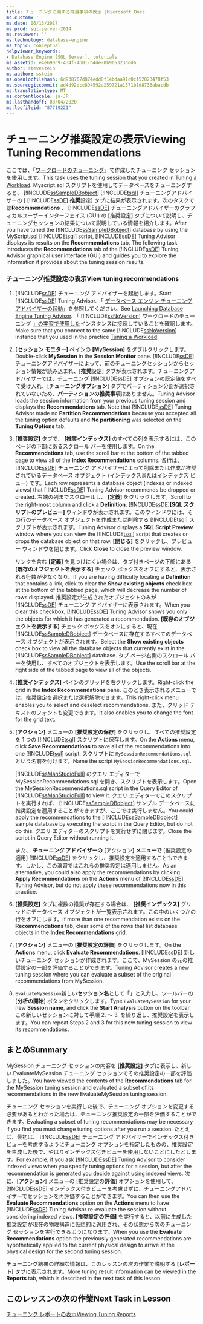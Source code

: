 ```yaml
---
title: チューニングに関する推奨事項の表示 |Microsoft Docs
ms.custom: ''
ms.date: 06/13/2017
ms.prod: sql-server-2014
ms.reviewer: ''
ms.technology: database-engine
ms.topic: conceptual
helpviewer_keywords:
- Database Engine [SQL Server], tutorials
ms.assetid: e4e690c9-434f-4b01-b4de-0b905323ddd6
author: stevestein
ms.author: sstein
ms.openlocfilehash: 6d938767d874edd8f14bdaa91c0cf52023478f53
ms.sourcegitcommit: ad4d92dce894592a259721a1571b1d8736abacdb
ms.translationtype: MT
ms.contentlocale: ja-JP
ms.lasthandoff: 08/04/2020
ms.locfileid: "87719221"
---
```

# <a name="viewing-tuning-recommendations"></a><span data-ttu-id="bf36d-102">チューニング推奨設定の表示</span><span class="sxs-lookup"><span data-stu-id="bf36d-102">Viewing Tuning Recommendations</span></span>
  <span data-ttu-id="bf36d-103"> ここでは、「[ワークロードのチューニング](lesson-1-1-tuning-a-workload.md)」で作成したチューニング セッションを使用します。</span><span class="sxs-lookup"><span data-stu-id="bf36d-103">This task uses the tuning session that you created in [Tuning a Workload](lesson-1-1-tuning-a-workload.md).</span></span> <span data-ttu-id="bf36d-104">Myscript.sql スクリプトを使用してデータベースをチューニングすると、 [!INCLUDE[ssSampleDBobject](../../includes/sssampledbobject-md.md)] [!INCLUDE[tsql](../../includes/tsql-md.md)] チューニングアドバイザーの [ [!INCLUDE[ssDE](../../includes/ssde-md.md)] **推奨**設定] タブに結果が表示されます。次のタスクでは**Recommendations** 、 [!INCLUDE[ssDE](../../includes/ssde-md.md)] チューニングアドバイザーのグラフィカルユーザーインターフェイス (GUI) の [推奨設定] タブについて説明し、チューニングセッションの結果について説明している情報を紹介します。</span><span class="sxs-lookup"><span data-stu-id="bf36d-104">After you have tuned the [!INCLUDE[ssSampleDBobject](../../includes/sssampledbobject-md.md)] database by using the MyScript.sql [!INCLUDE[tsql](../../includes/tsql-md.md)] script, [!INCLUDE[ssDE](../../includes/ssde-md.md)] Tuning Advisor displays its results on the **Recommendations** tab. The following task introduces the **Recommendations** tab of the [!INCLUDE[ssDE](../../includes/ssde-md.md)] Tuning Advisor graphical user interface (GUI) and guides you to explore the information it provides about the tuning session results.</span></span>  
  
### <a name="view-tuning-recommendations"></a><span data-ttu-id="bf36d-105">チューニング推奨設定の表示</span><span class="sxs-lookup"><span data-stu-id="bf36d-105">View tuning recommendations</span></span>  
  
1.  <span data-ttu-id="bf36d-106">[!INCLUDE[ssDE](../../includes/ssde-md.md)] チューニング アドバイザーを起動します。</span><span class="sxs-lookup"><span data-stu-id="bf36d-106">Start [!INCLUDE[ssDE](../../includes/ssde-md.md)] Tuning Advisor.</span></span> <span data-ttu-id="bf36d-107">「 [データベース エンジン チューニング アドバイザーの起動](../../relational-databases/performance/database-engine-tuning-advisor.md)」を参照してください。</span><span class="sxs-lookup"><span data-stu-id="bf36d-107">See [Launching Database Engine Tuning Advisor](../../relational-databases/performance/database-engine-tuning-advisor.md).</span></span> <span data-ttu-id="bf36d-108">「 [!INCLUDE[ssNoVersion](../../includes/ssnoversion-md.md)] ワークロードのチューニング [」の実習で使用した](lesson-1-1-tuning-a-workload.md)インスタンスに接続していることを確認します。</span><span class="sxs-lookup"><span data-stu-id="bf36d-108">Make sure that you connect to the same [!INCLUDE[ssNoVersion](../../includes/ssnoversion-md.md)] instance that you used in the practice [Tuning a Workload](lesson-1-1-tuning-a-workload.md).</span></span>  
  
2.  <span data-ttu-id="bf36d-109">**[セッション モニター]** ペインの **[MySession]** をダブルクリックします。</span><span class="sxs-lookup"><span data-stu-id="bf36d-109">Double-click **MySession** in the **Session Monitor** pane.</span></span> [!INCLUDE[ssDE](../../includes/ssde-md.md)]<span data-ttu-id="bf36d-110">チューニングアドバイザーによって、前のチューニングセッションからセッション情報が読み込まれ、[**推奨**設定] タブが表示されます。チューニングアドバイザーでは、チューニング [!INCLUDE[ssDE](../../includes/ssde-md.md)] オプションの既定値をすべて受け入れ、[**チューニングオプション**] タブでパーティション分割が選択されて**い**ないため、**パーティションの推奨事項**はありません。</span><span class="sxs-lookup"><span data-stu-id="bf36d-110">Tuning Advisor loads the session information from your previous tuning session and displays the **Recommendations** tab. Note that [!INCLUDE[ssDE](../../includes/ssde-md.md)] Tuning Advisor made no **Partition Recommendations** because you accepted all the tuning option defaults and **No partitioning** was selected on the **Tuning Options** tab.</span></span>  
  
3.  <span data-ttu-id="bf36d-111">**[推奨設定]** タブで、 **[推奨インデックス]** のすべての列を表示するには、このページの下部にあるスクロール バーを使用します。</span><span class="sxs-lookup"><span data-stu-id="bf36d-111">On the **Recommendations** tab, use the scroll bar at the bottom of the tabbed page to view all of the **Index Recommendations** columns.</span></span> <span data-ttu-id="bf36d-112">各行は、 [!INCLUDE[ssDE](../../includes/ssde-md.md)] チューニング アドバイザーによって削除または作成が推奨されているデータベース オブジェクト (インデックスまたはインデックス ビュー) です。</span><span class="sxs-lookup"><span data-stu-id="bf36d-112">Each row represents a database object (indexes or indexed views) that [!INCLUDE[ssDE](../../includes/ssde-md.md)] Tuning Advisor recommends be dropped or created.</span></span> <span data-ttu-id="bf36d-113">右端の列までスクロールし、 **[定義]** をクリックします。</span><span class="sxs-lookup"><span data-stu-id="bf36d-113">Scroll to the right-most column and click a **Definition**.</span></span> [!INCLUDE[ssDE](../../includes/ssde-md.md)]<span data-ttu-id="bf36d-114">**[SQL スクリプトのプレビュー]** ウィンドウが表示されます。このウィンドウには、その行のデータベース オブジェクトを作成または削除する [!INCLUDE[tsql](../../includes/tsql-md.md)] スクリプトが表示されます。</span><span class="sxs-lookup"><span data-stu-id="bf36d-114">Tuning Advisor displays a **SQL Script Preview** window where you can view the [!INCLUDE[tsql](../../includes/tsql-md.md)] script that creates or drops the database object on that row.</span></span> <span data-ttu-id="bf36d-115">**[閉じる]** をクリックし、プレビュー ウィンドウを閉じます。</span><span class="sxs-lookup"><span data-stu-id="bf36d-115">Click **Close** to close the preview window.</span></span>  
  
     <span data-ttu-id="bf36d-116">リンクを含む **[定義]** を見つけにくい場合は、タブ付きページの下部にある **[既存のオブジェクトを表示する]** チェック ボックスをオフにすると、表示される行数が少なくなり、</span><span class="sxs-lookup"><span data-stu-id="bf36d-116">If you are having difficulty locating a **Definition** that contains a link, click to clear the **Show existing objects** check box at the bottom of the tabbed page, which will decrease the number of rows displayed.</span></span> <span data-ttu-id="bf36d-117">推奨設定が生成されたオブジェクトのみが [!INCLUDE[ssDE](../../includes/ssde-md.md)] チューニング アドバイザーに表示されます。</span><span class="sxs-lookup"><span data-stu-id="bf36d-117">When you clear this checkbox, [!INCLUDE[ssDE](../../includes/ssde-md.md)] Tuning Advisor shows you only the objects for which it has generated a recommendation.</span></span> <span data-ttu-id="bf36d-118">**[既存のオブジェクトを表示する]** チェック ボックスをオンにすると、現在 [!INCLUDE[ssSampleDBobject](../../includes/sssampledbobject-md.md)] データベースに存在するすべてのデータベース オブジェクトが表示されます。</span><span class="sxs-lookup"><span data-stu-id="bf36d-118">Select the **Show existing objects** check box to view all the database objects that currently exist in the [!INCLUDE[ssSampleDBobject](../../includes/sssampledbobject-md.md)] database.</span></span> <span data-ttu-id="bf36d-119">タブ ページ右側のスクロール バーを使用し、すべてのオブジェクトを表示します。</span><span class="sxs-lookup"><span data-stu-id="bf36d-119">Use the scroll bar at the right side of the tabbed page to view all of the objects.</span></span>  
  
4.  <span data-ttu-id="bf36d-120">**[推奨インデックス]** ペインのグリッドを右クリックします。</span><span class="sxs-lookup"><span data-stu-id="bf36d-120">Right-click the grid in the **Index Recommendations** pane.</span></span> <span data-ttu-id="bf36d-121">このとき表示されるメニューでは、推奨設定を選択または選択解除できます。</span><span class="sxs-lookup"><span data-stu-id="bf36d-121">This right-click menu enables you to select and deselect recommendations.</span></span> <span data-ttu-id="bf36d-122">また、グリッド テキストのフォントも変更できます。</span><span class="sxs-lookup"><span data-stu-id="bf36d-122">It also enables you to change the font for the grid text.</span></span>  
  
5.  <span data-ttu-id="bf36d-123">**[アクション]** メニューの **[推奨設定の保存]** をクリックし、すべての推奨設定を 1 つの [!INCLUDE[tsql](../../includes/tsql-md.md)] スクリプトに保存します。</span><span class="sxs-lookup"><span data-stu-id="bf36d-123">On the **Actions** menu, click **Save Recommendations** to save all of the recommendations into one [!INCLUDE[tsql](../../includes/tsql-md.md)] script.</span></span> <span data-ttu-id="bf36d-124">スクリプトに `MySessionRecommendations.sql` という名前を付けます。</span><span class="sxs-lookup"><span data-stu-id="bf36d-124">Name the script `MySessionRecommendations.sql`.</span></span>  
  
     <span data-ttu-id="bf36d-125">[!INCLUDE[ssManStudioFull](../../includes/ssmanstudiofull-md.md)] のクエリ エディターで MySessionRecommendations.sql を開き、スクリプトを表示します。</span><span class="sxs-lookup"><span data-stu-id="bf36d-125">Open the MySessionRecommendations.sql script in the Query Editor of [!INCLUDE[ssManStudioFull](../../includes/ssmanstudiofull-md.md)] to view it.</span></span> <span data-ttu-id="bf36d-126">クエリ エディターでこのスクリプトを実行すれば、 [!INCLUDE[ssSampleDBobject](../../includes/sssampledbobject-md.md)] サンプル データベースに推奨設定を適用することができますが、ここでは実行しません。</span><span class="sxs-lookup"><span data-stu-id="bf36d-126">You could apply the recommendations to the [!INCLUDE[ssSampleDBobject](../../includes/sssampledbobject-md.md)] sample database by executing the script in the Query Editor, but do not do this.</span></span> <span data-ttu-id="bf36d-127">クエリ エディターのスクリプトを実行せずに閉じます。</span><span class="sxs-lookup"><span data-stu-id="bf36d-127">Close the script in Query Editor without running it.</span></span>  
  
     <span data-ttu-id="bf36d-128">また、 **チューニング アドバイザーの** [アクション] **メニューで** [推奨設定の適用] [!INCLUDE[ssDE](../../includes/ssde-md.md)] をクリックし、推奨設定を適用することもできます。しかし、この演習ではこれらの推奨設定は適用しません。</span><span class="sxs-lookup"><span data-stu-id="bf36d-128">As an alternative, you could also apply the recommendations by clicking **Apply Recommendations** on the **Actions** menu of [!INCLUDE[ssDE](../../includes/ssde-md.md)] Tuning Advisor, but do not apply these recommendations now in this practice.</span></span>  
  
6.  <span data-ttu-id="bf36d-129">**[推奨設定]** タブに複数の推奨が存在する場合は、 **[推奨インデックス]** グリッドにデータベース オブジェクトが一覧表示されます。この中のいくつかの行をオフにします。</span><span class="sxs-lookup"><span data-stu-id="bf36d-129">If more than one recommendation exists on the **Recommendations** tab, clear some of the rows that list database objects in the **Index Recommendations** grid.</span></span>  
  
7.  <span data-ttu-id="bf36d-130">**[アクション]** メニューの **[推奨設定の評価]** をクリックします。</span><span class="sxs-lookup"><span data-stu-id="bf36d-130">On the **Actions** menu, click **Evaluate Recommendations**.</span></span> [!INCLUDE[ssDE](../../includes/ssde-md.md)] <span data-ttu-id="bf36d-131">新しいチューニング セッションが作成されます。ここで、MySession の元の推奨設定の一部を評価することができます。</span><span class="sxs-lookup"><span data-stu-id="bf36d-131">Tuning Advisor creates a new tuning session where you can evaluate a subset of the original recommendations from MySession.</span></span>  
  
8.  <span data-ttu-id="bf36d-132">`EvaluateMySession`新しい**セッション名**として「」と入力し、ツールバーの [**分析の開始**] ボタンをクリックします。</span><span class="sxs-lookup"><span data-stu-id="bf36d-132">Type `EvaluateMySession` for your new **Session name**, and click the **Start Analysis** button on the toolbar.</span></span> <span data-ttu-id="bf36d-133">この新しいセッションに対して手順 2. ～ 3. を繰り返し、推奨設定を表示します。</span><span class="sxs-lookup"><span data-stu-id="bf36d-133">You can repeat Steps 2 and 3 for this new tuning session to view its recommendations.</span></span>  
  
## <a name="summary"></a><span data-ttu-id="bf36d-134">まとめ</span><span class="sxs-lookup"><span data-stu-id="bf36d-134">Summary</span></span>  
 <span data-ttu-id="bf36d-135">MySession チューニング セッションの内容を **[推奨設定]** タブに表示し、新しい EvaluateMySession チューニング セッションでその推奨設定の一部を評価しました。</span><span class="sxs-lookup"><span data-stu-id="bf36d-135">You have viewed the contents of the **Recommendations** tab for the MySession tuning session and evaluated a subset of its recommendations in the new EvaluateMySession tuning session.</span></span>  
  
 <span data-ttu-id="bf36d-136">チューニング セッションを実行した後で、チューニング オプションを変更する必要があるとわかった場合は、チューニング推奨設定の一部を評価することができます。</span><span class="sxs-lookup"><span data-stu-id="bf36d-136">Evaluating a subset of tuning recommendations may be necessary if you find you must change tuning options after you run a session.</span></span> <span data-ttu-id="bf36d-137">たとえば、最初は、 [!INCLUDE[ssDE](../../includes/ssde-md.md)] チューニング アドバイザーでインデックス付きビューを考慮するようにチューニング オプションを指定したものの、推奨設定を生成した後で、やはりインデックス付きビューを使用しないことにしたとします。</span><span class="sxs-lookup"><span data-stu-id="bf36d-137">For example, if you ask [!INCLUDE[ssDE](../../includes/ssde-md.md)] Tuning Advisor to consider indexed views when you specify tuning options for a session, but after the recommendation is generated you decide against using indexed views.</span></span> <span data-ttu-id="bf36d-138">次に、[**アクション**] メニューの [推奨設定の**評価**] オプションを使用して、 [!INCLUDE[ssDE](../../includes/ssde-md.md)] インデックス付きビューを考慮せずに、チューニングアドバイザーでセッションを再評価することができます。</span><span class="sxs-lookup"><span data-stu-id="bf36d-138">You can then use the **Evaluate Recommendations** option on the **Actions** menu to have [!INCLUDE[ssDE](../../includes/ssde-md.md)] Tuning Advisor re-evaluate the session without considering indexed views.</span></span> <span data-ttu-id="bf36d-139">**[推奨設定の評価]** を実行すると、以前に生成した推奨設定が現在の物理構造に仮想的に適用され、その状態から次のチューニング セッションを実行できるようになります。</span><span class="sxs-lookup"><span data-stu-id="bf36d-139">When you use the **Evaluate Recommendations** option the previously generated recommendations are hypothetically applied to the current physical design to arrive at the physical design for the second tuning session.</span></span>  
  
 <span data-ttu-id="bf36d-140">チューニング結果の詳細な情報は、このレッスンの次の作業で説明する **[レポート]** タブに表示されます。</span><span class="sxs-lookup"><span data-stu-id="bf36d-140">More tuning result information can be viewed in the **Reports** tab, which is described in the next task of this lesson.</span></span>  
  
## <a name="next-task-in-lesson"></a><span data-ttu-id="bf36d-141">このレッスンの次の作業</span><span class="sxs-lookup"><span data-stu-id="bf36d-141">Next Task in Lesson</span></span>  
 [<span data-ttu-id="bf36d-142">チューニング レポートの表示</span><span class="sxs-lookup"><span data-stu-id="bf36d-142">Viewing Tuning Reports</span></span>](lesson-1-3-viewing-tuning-reports.md)  
  
  
